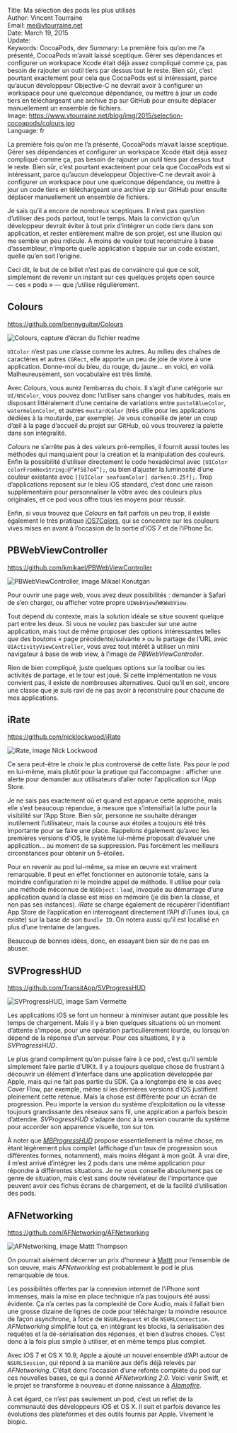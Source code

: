 Title:    Ma sélection des pods les plus utilisés  
Author:   Vincent Tourraine  
Email:    me@vtourraine.net  
Date:     March 19, 2015  
Update:   
Keywords: CocoaPods, dev
Summary:  La première fois qu’on me l’a présenté, CocoaPods m’avait laissé sceptique. Gérer ses dépendances et configurer un workspace Xcode était déjà assez compliqué comme ça, pas besoin de rajouter un outil tiers par dessus tout le reste. Bien sûr, c’est pourtant exactement pour cela que CocoaPods est si intéressant, parce qu’aucun développeur Objective-C ne devrait avoir à configurer un workspace pour une quelconque dépendance, ou mettre à jour un code tiers en téléchargeant une archive zip sur GitHub pour ensuite déplacer manuellement un ensemble de fichiers.   
Image:    https://www.vtourraine.net/blog/img/2015/selection-cocoapods/colours.jpg  
Language: fr  


La première fois qu’on me l’a présenté, CocoaPods m’avait laissé sceptique. Gérer ses dépendances et configurer un workspace Xcode était déjà assez compliqué comme ça, pas besoin de rajouter un outil tiers par dessus tout le reste. Bien sûr, c’est pourtant exactement pour cela que CocoaPods est si intéressant, parce qu’aucun développeur Objective-C ne devrait avoir à configurer un workspace pour une quelconque dépendance, ou mettre à jour un code tiers en téléchargeant une archive zip sur GitHub pour ensuite déplacer manuellement un ensemble de fichiers.

Je sais qu’il a encore de nombreux sceptiques. Il n’est pas question d’utiliser des pods partout, tout le temps. Mais la conviction qu’un développeur devrait éviter à tout prix d’intégrer un code tiers dans son application, et rester entièrement maître de son projet, est une illusion qui me semble un peu ridicule. À moins de vouloir tout reconstruire à base d’assembleur, n’importe quelle application s’appuie sur un code existant, quelle qu’en soit l’origine.

Ceci dit, le but de ce billet n’est pas de convaincre qui que ce soit, simplement de revenir un instant sur ces quelques projets open source — ces « pods » — que j’utilise régulièrement.


## Colours

<https://github.com/bennyguitar/Colours>

![Colours, capture d’écran du fichier readme][Colours]

`UIColor` n’est pas une classe comme les autres. Au milieu des chaînes de caractères et autres `CGRect`, elle apporte un peu de joie de vivre à une application. Donne-moi du bleu, du rouge, du jaune… en voici, en voilà. Malheureusement, son vocabulaire est très limité. 

Avec _Colours_, vous aurez l’embarras du choix. Il s’agit d’une catégorie sur `UI/NSColor`, vous pouvez donc l’utiliser sans changer vos habitudes, mais en disposant littéralement d’une centaine de variations entre `pastelBlueColor`, `watermelonColor`, et autres `mustardColor` (très utile pour les applications dédiées à la moutarde, par exemple). Je vous conseille de jeter un coup d’œil à la page d’accueil du projet sur GitHub, où vous trouverez la palette dans son intégralité.

_Colours_ ne s’arrête pas à des valeurs pré-remplies, il fournit aussi toutes les méthodes qui manquaient pour la création et la manipulation des couleurs. Enfin la possibilité d’utiliser directement le code hexadécimal avec `[UIColor colorFromHexString:@“#f587e4”];`, ou bien d’ajuster la luminosité d’une couleur existante avec `[[UIColor seafoamColor] darken:0.25f];`. Trop d’applications reposent sur le bleu iOS standard, c’est donc une raison supplémentaire pour personnaliser la vôtre avec des couleurs plus originales, et ce pod vous offre tous les moyens pour réussir.

Enfin, si vous trouvez que _Colours_ en fait parfois un peu trop, il existe également le très pratique [iOS7Colors](https://github.com/claaslange/iOS7Colors), qui se concentre sur les couleurs vives mises en avant à l’occasion de la sortie d’iOS 7 et de l’iPhone 5c.


## PBWebViewController

<https://github.com/kmikael/PBWebViewController>

![PBWebViewController, image Mikael Konutgan][PBWebViewController]

Pour ouvrir une page web, vous avez deux possibilités : demander à Safari de s’en charger, ou afficher votre propre `UIWebView`/`WKWebView`. 

Tout dépend du contexte, mais la solution idéale se situe souvent quelque part entre les deux. Si vous ne voulez pas basculer sur une autre application, mais tout de même proposer des options intéressantes telles que des boutons « page précédente/suivante » ou le partage de l’URL avec `UIActivityViewController`, vous avez tout intérêt à utiliser un mini navigateur à base de web view, à l’image de _PBWebViewController_.

Rien de bien compliqué, juste quelques options sur la toolbar ou les activités de partage, et le tour est joué. Si cette implémentation ne vous convient pas, il existe de nombreuses alternatives. Quoi qu’il en soit, encore une classe que je suis ravi de ne pas avoir à reconstruire pour chacune de mes applications.


## iRate

<https://github.com/nicklockwood/iRate>

![iRate, image Nick Lockwood][iRate]

Ce sera peut-être le choix le plus controversé de cette liste. Pas pour le pod en lui-même, mais plutôt pour la pratique qui l’accompagne : afficher une alerte pour demander aux utilisateurs d’aller noter l’application sur l’App Store. 

Je ne sais pas exactement où et quand est apparue cette approche, mais elle s’est beaucoup répandue, à mesure que s’intensifiait la lutte pour la visibilité sur l’App Store. Bien sûr, personne ne souhaite déranger inutilement l’utilisateur, mais la course aux étoiles a toujours été très importante pour se faire une place. Rappelons également qu’avec les premières versions d’iOS, le système lui-même proposait d’évaluer une application… au moment de sa suppression. Pas forcément les meilleurs circonstances pour obtenir un 5-étoiles.

Pour en revenir au pod lui-même, sa mise en œuvre est vraiment remarquable. Il peut en effet fonctionner en autonomie totale, sans la moindre configuration ni le moindre appel de méthode. Il utilise pour cela une méthode méconnue de `NSObject` : `load`, invoquée au démarrage d’une application quand la classe est mise en mémoire (je dis bien la classe, et non pas ses instances). _iRate_ se charge également de récupérer l’identifiant App Store de l’application en interrogeant directement l’API d’iTunes (oui, ça existe) sur la base de son `Bundle ID`. On notera aussi qu’il est localisé en plus d’une trentaine de langues.

Beaucoup de bonnes idées, donc, en essayant bien sûr de ne pas en abuser.


## SVProgressHUD

<https://github.com/TransitApp/SVProgressHUD>

![SVProgressHUD, image Sam Vermette][SVProgressHUD]

Les applications iOS se font un honneur à minimiser autant que possible les temps de chargement. Mais il y a bien quelques situations où un moment d’attente s’impose, pour une opération particulièrement lourde, ou lorsqu’on dépend de la réponse d’un serveur. Pour ces situations, il y a _SVProgressHUD_.

Le plus grand compliment qu’on puisse faire à ce pod, c’est qu’il semble simplement faire partie d’UIKit. Il y a toujours quelque chose de frustrant à découvrir un élément d’interface dans une application développée par Apple, mais qui ne fait pas partie du SDK. Ça a longtemps été le cas avec Cover Flow, par exemple, même si les dernières versions d’iOS justifient pleinement cette retenue. Mais la chose est différente pour un écran de progression. Peu importe la version du système d’exploitation ou la vitesse toujours grandissante des réseaux sans fil, une application a parfois besoin d’attendre. _SVProgressHUD_ s’adapte donc à la version courante du système pour accorder son apparence visuelle, ton sur ton.

À noter que [_MBProgressHUD_](https://github.com/jdg/MBProgressHUD) propose essentiellement la même chose, en étant légèrement plus complet (affichage d’un taux de progression sous différentes formes, notamment), mais moins élégant à mon goût. À vrai dire, il m’est arrivé d’intégrer les 2 pods dans une même application pour répondre à différentes situations. Je ne vous conseille absolument pas ce genre de situation, mais c’est sans doute révélateur de l’importance que peuvent avoir ces fichus écrans de chargement, et de la facilité d’utilisation des pods.


## AFNetworking

<https://github.com/AFNetworking/AFNetworking>

![AFNetworking, image Mattt Thompson][AFNetworking]

On pourrait aisément décerner un prix d’honneur à [Mattt](https://twitter.com/mattt) pour l’ensemble de son œuvre, mais _AFNetworking_ est probablement le pod le plus remarquable de tous.

Les possibilités offertes par la connexion internet de l’iPhone sont immenses, mais la mise en place technique n’a pas toujours été aussi évidente. Ça n’a certes pas la complexité de Core Audio, mais il fallait bien une grosse dizaine de lignes de code pour télécharger la moindre resource de façon asynchrone, à force de `NSURLRequest` et de `NSURLConnection`. _AFNetworking_ simplifie tout ça, en intégrant les blocks, la sérialisation des requêtes et la dé-sérialisation des réponses, et bien d’autres choses. C’est donc à la fois plus simple à utiliser, et en même temps plus complet.

Avec iOS 7 et OS X 10.9, Apple a ajouté un nouvel ensemble d’API autour de `NSURLSession`, qui répond à sa manière aux défis déjà relevés par _AFNetworking_. C’était donc l’occasion d’une refonte complète du pod sur ces nouvelles bases, ce qui a donné _AFNetworking 2.0_. Voici venir Swift, et le projet se transforme à nouveau et donne naissance à [_Alamofire_](https://github.com/Alamofire/Alamofire).

À cet égard, ce n’est pas seulement un pod, c’est un reflet de la communauté des développeurs iOS et OS X. Il suit et parfois devance les évolutions des plateformes et des outils fournis par Apple. Vivement le biopic.

[Colours]:             /blog/img//2015/selection-cocoapods/colours.jpg
[PBWebViewController]: /blog/img//2015/selection-cocoapods/pbwebviewcontroller.jpg
[iRate]:               /blog/img//2015/selection-cocoapods/irate.jpg
[SVProgressHUD]:       /blog/img//2015/selection-cocoapods/svprogresshud.gif
[AFNetworking]:        /blog/img//2015/selection-cocoapods/afnetworking.jpg
